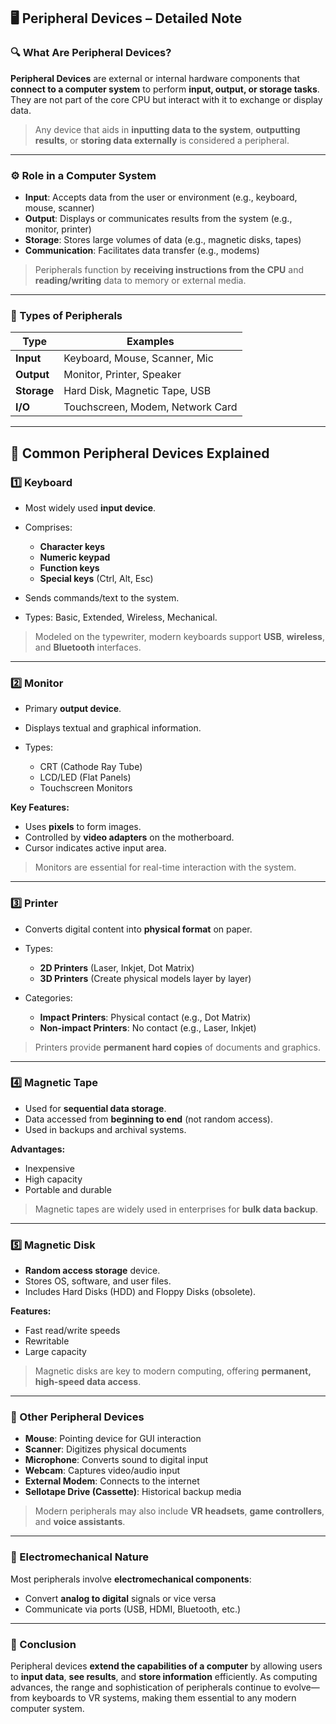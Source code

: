 
## 🖥️ Peripheral Devices – Detailed Note

### 🔍 What Are Peripheral Devices?

**Peripheral Devices** are external or internal hardware components that **connect to a computer system** to perform **input, output, or storage tasks**. They are not part of the core CPU but interact with it to exchange or display data.

> Any device that aids in **inputting data to the system**, **outputting results**, or **storing data externally** is considered a peripheral.

---

### ⚙️ Role in a Computer System

* **Input**: Accepts data from the user or environment (e.g., keyboard, mouse, scanner)
* **Output**: Displays or communicates results from the system (e.g., monitor, printer)
* **Storage**: Stores large volumes of data (e.g., magnetic disks, tapes)
* **Communication**: Facilitates data transfer (e.g., modems)

> Peripherals function by **receiving instructions from the CPU** and **reading/writing** data to memory or external media.

---

### 🔁 Types of Peripherals

| Type        | Examples                         |
| ----------- | -------------------------------- |
| **Input**   | Keyboard, Mouse, Scanner, Mic    |
| **Output**  | Monitor, Printer, Speaker        |
| **Storage** | Hard Disk, Magnetic Tape, USB    |
| **I/O**     | Touchscreen, Modem, Network Card |

---

## 🧮 Common Peripheral Devices Explained

### 1️⃣ **Keyboard**

* Most widely used **input device**.
* Comprises:

  * **Character keys**
  * **Numeric keypad**
  * **Function keys**
  * **Special keys** (Ctrl, Alt, Esc)
* Sends commands/text to the system.
* Types: Basic, Extended, Wireless, Mechanical.

> Modeled on the typewriter, modern keyboards support **USB**, **wireless**, and **Bluetooth** interfaces.

---

### 2️⃣ **Monitor**

* Primary **output device**.
* Displays textual and graphical information.
* Types:

  * CRT (Cathode Ray Tube)
  * LCD/LED (Flat Panels)
  * Touchscreen Monitors

**Key Features:**

* Uses **pixels** to form images.
* Controlled by **video adapters** on the motherboard.
* Cursor indicates active input area.

> Monitors are essential for real-time interaction with the system.

---

### 3️⃣ **Printer**

* Converts digital content into **physical format** on paper.
* Types:

  * **2D Printers** (Laser, Inkjet, Dot Matrix)
  * **3D Printers** (Create physical models layer by layer)
* Categories:

  * **Impact Printers**: Physical contact (e.g., Dot Matrix)
  * **Non-impact Printers**: No contact (e.g., Laser, Inkjet)

> Printers provide **permanent hard copies** of documents and graphics.

---

### 4️⃣ **Magnetic Tape**

* Used for **sequential data storage**.
* Data accessed from **beginning to end** (not random access).
* Used in backups and archival systems.

**Advantages:**

* Inexpensive
* High capacity
* Portable and durable

> Magnetic tapes are widely used in enterprises for **bulk data backup**.

---

### 5️⃣ **Magnetic Disk**

* **Random access storage** device.
* Stores OS, software, and user files.
* Includes Hard Disks (HDD) and Floppy Disks (obsolete).

**Features:**

* Fast read/write speeds
* Rewritable
* Large capacity

> Magnetic disks are key to modern computing, offering **permanent, high-speed data access**.

---

### 🧰 Other Peripheral Devices

* **Mouse**: Pointing device for GUI interaction
* **Scanner**: Digitizes physical documents
* **Microphone**: Converts sound to digital input
* **Webcam**: Captures video/audio input
* **External Modem**: Connects to the internet
* **Sellotape Drive (Cassette)**: Historical backup media

> Modern peripherals may also include **VR headsets**, **game controllers**, and **voice assistants**.

---

### 🧬 Electromechanical Nature

Most peripherals involve **electromechanical components**:

* Convert **analog to digital** signals or vice versa
* Communicate via ports (USB, HDMI, Bluetooth, etc.)

---

### 🧾 Conclusion

Peripheral devices **extend the capabilities of a computer** by allowing users to **input data**, **see results**, and **store information** efficiently. As computing advances, the range and sophistication of peripherals continue to evolve—from keyboards to VR systems, making them essential to any modern computer system.

